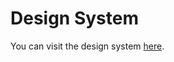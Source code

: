 # Design System

You can visit the design system [here](https://agroptima.github.io/design-system/).
